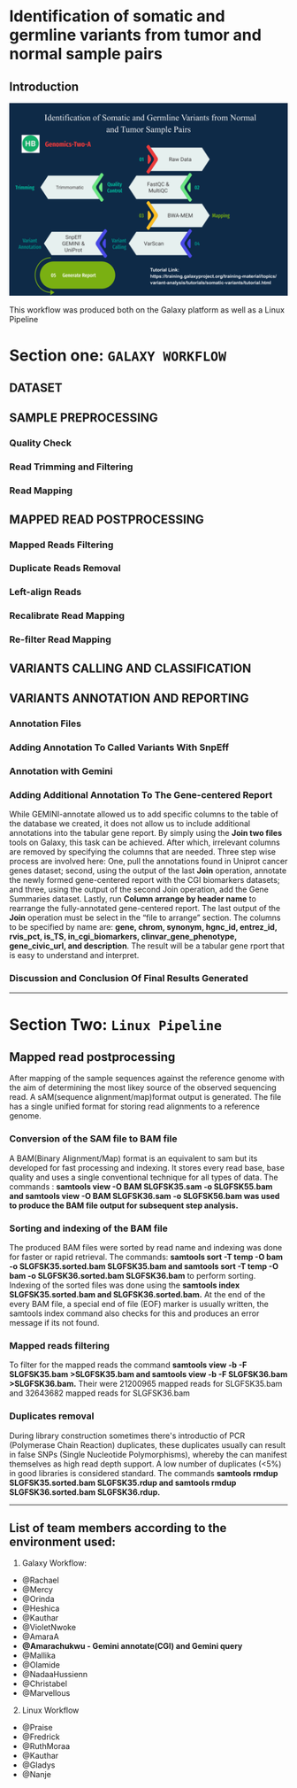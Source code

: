 # Identification of somatic and germline variants from tumor and normal sample pairs

## Introduction




![Graphical Abstract](Graphic_Abstract-Genomics-Two-A.png)

This workflow was produced both on the Galaxy platform as well as a Linux Pipeline

# Section one:  `GALAXY WORKFLOW`

<Lets add the galaxy sections here>

## DATASET 

## SAMPLE PREPROCESSING 
  ### Quality Check 

  ### Read Trimming and Filtering 

  ### Read Mapping 

## MAPPED READ POSTPROCESSING 
  ### Mapped Reads Filtering 

  ### Duplicate Reads Removal 

  ### Left-align Reads 

  ### Recalibrate Read Mapping 

  ### Re-filter Read Mapping 

## VARIANTS CALLING AND CLASSIFICATION 

## VARIANTS ANNOTATION AND REPORTING 
  ### Annotation Files 

  ### Adding Annotation To Called Variants With SnpEff 

  ### Annotation with Gemini 

  ### Adding Additional Annotation To The Gene-centered Report 
While GEMINI-annotate allowed us to add specific columns to the table of the database we created, it does not allow us to include additional annotations into the tabular gene report. By simply using the **Join two files** tools on Galaxy, this task can be achieved. After which, irrelevant columns are removed by specifying the columns that are needed. Three step wise process are involved here: One, pull the annotations found in Uniprot cancer genes dataset; second, using the output of the last **Join** operation, annotate the newly formed gene-centered report with the CGI biomarkers datasets; and three, using the output of the second Join operation, add the Gene Summaries dataset. Lastly, run **Column arrange by header name** to rearrange the fully-annotated gene-centered report. The last output of the **Join** operation must be select in the “file to arrange” section. The columns to be specified by name are: **gene, chrom, synonym, hgnc_id, entrez_id, rvis_pct, is_TS, in_cgi_biomarkers, clinvar_gene_phenotype, gene_civic_url, and description**. The result will be a tabular gene rport that is easy to understand and interpret.

  ### Discussion and Conclusion Of Final Results Generated 

 ---
 
# Section Two: `Linux Pipeline`

<Lets add the Linux Section here>
 
 ## Mapped read postprocessing
 After mapping of the sample sequences against the reference genome with the aim of determining the most likey source of the observed sequencing read. A sAM(sequence   alignment/map)format output is generated. The file has a single unified format for storing read alignments to a reference genome.
 
### Conversion of the SAM file to BAM file
A BAM(Binary Alignment/Map) format is an equivalent to sam but its developed for fast processing and indexing. It stores every read base, base quality and uses a single conventional technique for all types of data.
The commands : **samtools view -O BAM SLGFSK35.sam -o SLGFSK55.bam and samtools view -O BAM SLGFSK36.sam -o SLGFSK56.bam was used to produce the BAM file output for subsequent step analysis.**
 
### Sorting and indexing of the BAM file
The produced BAM files were sorted by read name and indexing was done for faster or rapid  retrieval.
The commands: **samtools sort -T temp -O bam -o SLGFSK35.sorted.bam SLGFSK35.bam and samtools sort -T temp -O bam -o SLGFSK36.sorted.bam SLGFSK36.bam** to perform sorting. Indexing of the sorted files was done using the **samtools index  SLGFSK35.sorted.bam  and SLGFSK36.sorted.bam.**  At the end of the every BAM file,  a special end of file (EOF) marker is usually written, the samtools index command also checks for this and produces an error message if its not found.

### Mapped reads filtering
To filter for the mapped reads the command **samtools view -b -F SLGFSK35.bam >SLGFSK35.bam and samtools view -b -F SLGFSK36.bam >SLGFSK36.bam.**
Their were 21200965 mapped reads for  SLGFSK35.bam  and 32643682 mapped reads for SLGFSK36.bam

### Duplicates removal
During library construction sometimes there's introductio of PCR (Polymerase Chain Reaction) duplicates, these duplicates usually can result in false SNPs (Single Nucleotide Polymorphisms), whereby the can manifest themselves as high read depth support. A low number of duplicates (<5%) in good libraries is considered standard.
The commands **samtools rmdup SLGFSK35.sorted.bam  SLGFSK35.rdup and samtools rmdup SLGFSK36.sorted.bam  SLGFSK36.rdup.**  



--- 
##  List of team members according to the environment used:

1. Galaxy Workflow:
- @Rachael 
- @Mercy
- @Orinda
- @Heshica
- @Kauthar
- @VioletNwoke
- @AmaraA
- **@Amarachukwu - Gemini annotate(CGI) and Gemini query**
- @Mallika
- @Olamide 
- @NadaaHussienn
- @Christabel
- @Marvellous  
 

2. Linux Workflow
- @Praise 
- @Fredrick
- @RuthMoraa
- @Kauthar
- @Gladys
- @Nanje



